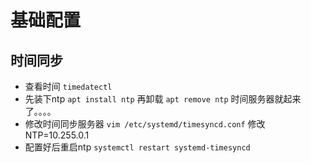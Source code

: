 # 基础配置
## 时间同步
- 查看时间 `timedatectl`
- 先装下ntp `apt install ntp` 再卸载 `apt remove ntp` 时间服务器就起来了。。。。
- 修改时间同步服务器 `vim /etc/systemd/timesyncd.conf` 修改NTP=10.255.0.1
- 配置好后重启ntp
`systemctl restart systemd-timesyncd`